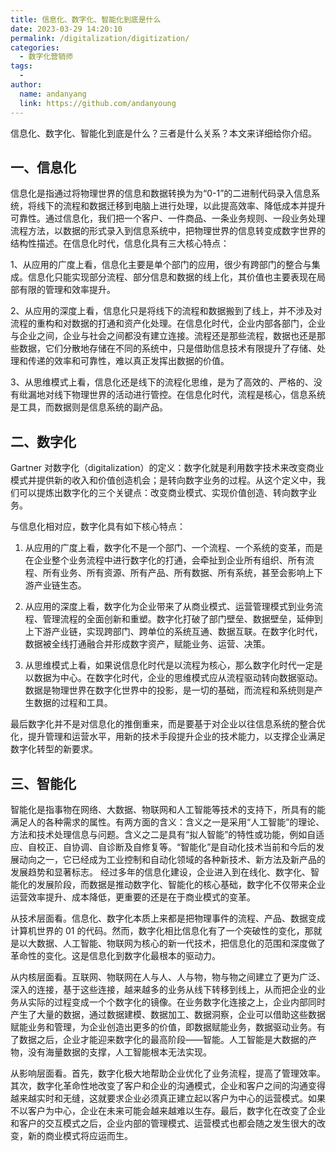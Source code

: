 ```yaml
---
title: 信息化、数字化、智能化到底是什么
date: 2023-03-29 14:20:10
permalink: /digitalization/digitization/
categories:
  - 数字化营销师
tags:
  -
author:
  name: andanyang
  link: https://github.com/andanyoung
---
```


信息化、数字化、智能化到底是什么？三者是什么关系？本文来详细给你介绍。

## 一、信息化

信息化是指通过将物理世界的信息和数据转换为为“0-1”的二进制代码录入信息系统，将线下的流程和数据迁移到电脑上进行处理，以此提高效率、降低成本并提升可靠性。通过信息化，我们把一个客户、一件商品、一条业务规则、一段业务处理流程方法，以数据的形式录入到信息系统中，把物理世界的信息转变成数字世界的结构性描述。在信息化时代，信息化具有三大核心特点：

1、从应用的广度上看，信息化主要是单个部门的应用，很少有跨部门的整合与集成。信息化只能实现部分流程、部分信息和数据的线上化，其价值也主要表现在局部有限的管理和效率提升。

2、从应用的深度上看，信息化只是将线下的流程和数据搬到了线上，并不涉及对流程的重构和对数据的打通和资产化处理。在信息化时代，企业内部各部门，企业与企业之间，企业与社会之间都没有建立连接。流程还是那些流程，数据也还是那些数据，它们分散地存储在不同的系统中，只是借助信息技术有限提升了存储、处理和传递的效率和可靠性，难以真正发挥出数据的价值。

3、从思维模式上看，信息化还是线下的流程化思维，是为了高效的、严格的、没有纰漏地对线下物理世界的活动进行管控。在信息化时代，流程是核心，信息系统是工具，而数据则是信息系统的副产品。

## 二、数字化

Gartner 对数字化（digitalization）的定义：数字化就是利用数字技术来改变商业模式并提供新的收入和价值创造机会；是转向数字业务的过程。从这个定义中，我们可以提炼出数字化的三个关键点：改变商业模式、实现价值创造、转向数字业务。

与信息化相对应，数字化具有如下核心特点：

1. 从应用的广度上看，数字化不是一个部门、一个流程、一个系统的变革，而是在企业整个业务流程中进行数字化的打通，会牵扯到企业所有组织、所有流程、所有业务、所有资源、所有产品、所有数据、所有系统，甚至会影响上下游产业链生态。

2. 从应用的深度上看，数字化为企业带来了从商业模式、运营管理模式到业务流程、管理流程的全面创新和重塑。数字化打破了部门壁垒、数据壁垒，延伸到上下游产业链，实现跨部门、跨单位的系统互通、数据互联。在数字化时代，数据被全线打通融合并形成数字资产，赋能业务、运营、决策。

3. 从思维模式上看，如果说信息化时代是以流程为核心，那么数字化时代一定是以数据为中心。在数字化时代，企业的思维模式应从流程驱动转向数据驱动。数据是物理世界在数字化世界中的投影，是一切的基础，而流程和系统则是产生数据的过程和工具。

最后数字化并不是对信息化的推倒重来，而是要基于对企业以往信息系统的整合优化，提升管理和运营水平，用新的技术手段提升企业的技术能力，以支撑企业满足数字化转型的新要求。

## 三、智能化

智能化是指事物在网络、大数据、物联网和人工智能等技术的支持下，所具有的能满足人的各种需求的属性。有两方面的含义：含义之一是采用“人工智能”的理论、方法和技术处理信息与问题。含义之二是具有“拟人智能”的特性或功能，例如自适应、自校正、自协调、自诊断及自修复等。“智能化”是自动化技术当前和今后的发展动向之一，它已经成为工业控制和自动化领域的各种新技术、新方法及新产品的发展趋势和显著标志。
经过多年的信息化建设，企业进入到在线化、数字化、智能化的发展阶段，而数据是推动数字化、智能化的核心基础，数字化不仅带来企业运营效率提升、成本降低，更重要的还是在于商业模式的变革。

从技术层面看。信息化、数字化本质上来都是把物理事件的流程、产品、数据变成计算机世界的 01 的代码。然而，数字化相比信息化有了一个突破性的变化，那就是以大数据、人工智能、物联网为核心的新一代技术，把信息化的范围和深度做了革命性的变化。这是信息化到数字化最根本的驱动力。

从内核层面看。互联网、物联网在人与人、人与物，物与物之间建立了更为广泛、深入的连接，基于这些连接，越来越多的业务从线下转移到线上，从而把企业的业务从实际的过程变成一个个数字化的镜像。在业务数字化连接之上，企业内部同时产生了大量的数据，通过数据建模、数据加工、数据洞察，企业可以借助这些数据赋能业务和管理，为企业创造出更多的价值，即数据赋能业务，数据驱动业务。有了数据之后，企业才能迎来数字化的最高阶段——智能。人工智能是大数据的产物，没有海量数据的支撑，人工智能根本无法实现。

从影响层面看。首先，数字化极大地帮助企业优化了业务流程，提高了管理效率。其次，数字化革命性地改变了客户和企业的沟通模式，企业和客户之间的沟通变得越来越实时和无缝，这就要求企业必须真正建立起以客户为中心的运营模式。如果不以客户为中心，企业在未来可能会越来越难以生存。最后，数字化在改变了企业和客户的交互模式之后，企业内部的管理模式、运营模式也都会随之发生很大的改变，新的商业模式将应运而生。
